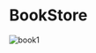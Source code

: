 # BookStore

![book1](https://github.com/RajshreeRajoliya/BookStore/assets/113670900/8152bc40-843a-46a7-a5cf-c3914f09e910)
